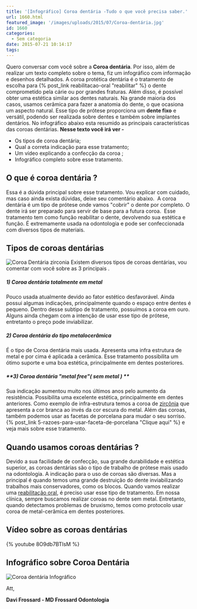 ```yaml
---
title: '[Infográfico] Coroa dentária -Tudo o que você precisa saber.'
url: 1660.html
featured_image: '/images/uploads/2015/07/Coroa-dentária.jpg'
id: 1660
categories:
  - Sem categoria
date: 2015-07-21 10:14:17
tags:
---
```


Quero conversar com você sobre a **Coroa dentária**. Por isso, além de realizar um texto completo sobre o tema, fiz um infográfico com informação e desenhos detalhados. A coroa protética dentária é o tratamento de escolha para {% post_link reabilitacao-oral "reabilitar" %} o dente comprometido pela cárie ou por grandes fraturas. Além disso, é possível obter uma estética similar aos dentes naturais. Na grande maioria dos casos, usamos cerâmica para fazer a anatomia do dente, o que ocasiona um aspecto natural. Esse tipo de prótese proporciona um **dente fixo** e versátil, podendo ser realizada sobre dentes e também sobre implantes dentários. No infográfico abaixo esta resumido as principais características das coroas dentárias. **Nesse texto você irá ver -**

*   Os tipos de coroa dentária;
*   Qual a correta indicação para esse tratamento;
*   Um vídeo explicando a confecção da coroa ;
*   Infográfico completo sobre esse tratamento.

O que é coroa dentária ?
------------------------

Essa é a dúvida principal sobre esse tratamento. Vou explicar com cuidado, mas caso ainda exista dúvidas, deixe seu comentário abaixo.  A coroa dentária é um tipo de prótese onde vamos "cobrir" o dente por completo. O dente irá ser preparado para servir de base para a futura coroa.  Esse tratamento tem como função reabilitar o dente, devolvendo sua estética e função. É extremamente usada na odontologia e pode ser confeccionada com diversos tipos de materiais.

Tipos de coroas dentárias
-------------------------

![Coroa Dentária zirconia](/images/uploads/2013/07/Coroas-Ceramica.png) Existem diversos tipos de coroas dentárias, vou comentar com você sobre as 3 principais .

##### **1) Coroa dentária totalmente em metal**

Pouco usada atualmente devido ao fator estético desfavorável. Ainda possui algumas indicações, principalmente quando o espaço entre dentes é pequeno. Dentro desse subtipo de tratamento, possuímos a coroa em ouro. Alguns ainda chegam com a intenção de usar esse tipo de prótese, entretanto o preço pode inviabilizar.  

##### **2) Coroa dentária do tipo metalocerâmica**

É o tipo de Coroa dentária mais usada. Apresenta uma infra estrutura de metal e por cima é aplicada a cerâmica. Esse tratamento possibilita um ótimo suporte e uma boa estética, principalmente em dentes posteriores.  

##### **3) Coroa dentária "metal free"( sem metal ) **

Sua indicação aumentou muito nos últimos anos pelo aumento da resistência. Possibilita uma excelente estética, principalmente em dentes anteriores. Como exemplo de infra-estrutura temos a coroa de [zircônia](http://revista.aborj.org.br/index.php/rbo/article/viewFile/251/218) que apresenta a cor branca ao invés da cor escura do metal. Além das coroas, também podemos usar as facetas de porcelana para mudar o seu sorriso. {% post_link 5-razoes-para-usar-faceta-de-porcelana "Clique aqui" %} e veja mais sobre esse tratamento.

Quando usamos coroas dentárias ?
--------------------------------

Devido a sua facilidade de confecção, sua grande durabilidade e estética superior, as coroas dentárias são o tipo de trabalho de prótese mais usado na odontologia. A indicação para o uso de coroas são diversas. Mas a principal é quando temos uma grande destruição do dente inviabilizando trabalhos mais conservadores, como os blocos. Quando vamos realizar uma [reabilitação oral](/reabilitacao-oral/), é preciso usar esse tipo de tratamento. Em nossa clínica, sempre buscamos realizar coroas no dente sem metal. Entretanto, quando detectamos problemas de bruxismo, temos como protocolo usar coroa de metal-cerâmica em dentes posteriores.

Vídeo sobre as coroas dentárias
-------------------------------

{% youtube 8O9db7BTIsM %}

Infográfico sobre Coroa Dentária 
---------------------------------

![Coroa dentária Infográfico](/images/uploads/2015/07/Coroa-Dentária-.jpg)

Att,

**Davi Frossard - MD Frossard Odontologia**